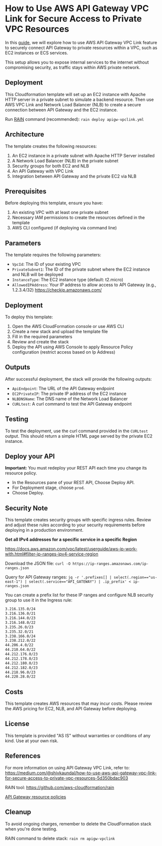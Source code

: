# How to Use AWS API Gateway VPC Link for Secure Access to Private VPC Resources

In this [guide](https://medium.com/@shivkaundal/how-to-use-aws-api-gateway-vpc-link-for-secure-access-to-private-vpc-resources-5d350bdac903), we will explore how to use AWS API Gateway VPC Link feature to securely connect API Gateway to private resources within a VPC,
such as EC2 instances or ECS services. 

This setup allows you to expose internal services to the internet without compromising security, as traffic stays within AWS private network.

## Deployment

This Cloudformation template will set up an EC2 instance with Apache HTTP server in a private subnet to simulate a backend resource. 
Then use AWS VPC Link and Network Load Balancer (NLB) to create a secure connection between API Gateway and the EC2 instance.

Run [RAIN](https://github.com/aws-cloudformation/rain) command (recommended): `rain deploy apigw-vpclink.yml`

## Architecture

The template creates the following resources:

1. An EC2 instance in a private subnet with Apache HTTP Server installed
2. A Network Load Balancer (NLB) in the private subnet
3. Security groups for both EC2 and NLB
4. An API Gateway with VPC Link
5. Integration between API Gateway and the private EC2 via NLB

## Prerequisites

Before deploying this template, ensure you have:

1. An existing VPC with at least one private subnet
2. Necessary IAM permissions to create the resources defined in the template
3. AWS CLI configured (if deploying via command line)

## Parameters

The template requires the following parameters:

- `VpcId`: The ID of your existing VPC
- `PrivateSubnet1`: The ID of the private subnet where the EC2 instance and NLB will be deployed
- `InstanceType`: The EC2 instance type (default: t2.micro)
- `AllowedIPAddress`: Your IP address to allow access to API Gateway (e.g., 1.2.3.4/32) https://checkip.amazonaws.com/

## Deployment

To deploy this template:

1. Open the AWS CloudFormation console or use AWS CLI
2. Create a new stack and upload the template file
3. Fill in the required parameters
4. Review and create the stack
5. Deploy the API using AWS Console to apply Resource Policy configuration (restrict access based on Ip Address)

## Outputs

After successful deployment, the stack will provide the following outputs:

- `ApiEndpoint`: The URL of the API Gateway endpoint
- `EC2PrivateIP`: The private IP address of the EC2 instance
- `NLBDNSName`: The DNS name of the Network Load Balancer
- `CURLtest`: A curl command to test the API Gateway endpoint

## Testing

To test the deployment, use the curl command provided in the `CURLtest` output. This should return a simple HTML page served by the private EC2 instance.

## Deploy your API

**Important:** You must redeploy your REST API each time you change its resource policy.

- In the Resources pane of your REST API, Choose Deploy API.
- For Deployment stage, choose `prod`.
- Choose Deploy.

## Security Note

This template creates security groups with specific ingress rules. Review and adjust these rules according to your security requirements before deploying in a production environment.

**Get all IPv4 addresses for a specific service in a specific Region**

https://docs.aws.amazon.com/vpc/latest/userguide/aws-ip-work-with.html#filter-ip-ranges-ipv4-service-region

Download the JSON file: `curl -O https://ip-ranges.amazonaws.com/ip-ranges.json`

Query for API Gateway ranges: `jq -r '.prefixes[] | select(.region=="us-east-1") | select(.service=="API_GATEWAY") | .ip_prefix' < ip-ranges.json`

You can create a prefix list for these IP ranges and configure NLB security group to use it in the Ingress rule:

```bash
3.216.135.0/24
3.216.136.0/21
3.216.144.0/23
3.216.148.0/22
3.235.26.0/23
3.235.32.0/21
3.238.166.0/24
3.238.212.0/22
44.206.4.0/22
44.210.64.0/22
44.212.176.0/23
44.212.178.0/23
44.212.180.0/23
44.212.182.0/23
44.218.96.0/23
44.220.28.0/22
```

## Costs

This template creates AWS resources that may incur costs. Please review the AWS pricing for EC2, NLB, and API Gateway before deploying.

## License

This template is provided "AS IS" without warranties or conditions of any kind. Use at your own risk.

## References

For more information on using API Gateway VPC Link, refer to:
https://medium.com/@shivkaundal/how-to-use-aws-api-gateway-vpc-link-for-secure-access-to-private-vpc-resources-5d350bdac903

RAIN tool: https://github.com/aws-cloudformation/rain

[API Gateway resource policies](https://repost.aws/knowledge-center/api-gateway-resource-policy-access)

## Cleanup

To avoid ongoing charges, remember to delete the CloudFormation stack when you're done testing.

RAIN command to delete stack: `rain rm apigw-vpclink`
